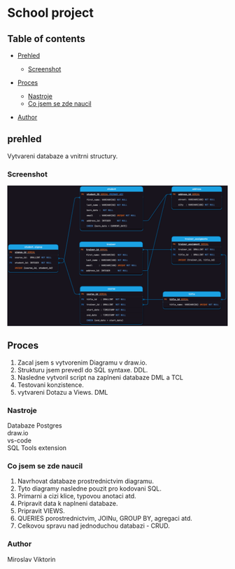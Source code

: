 <h1>School project</h1>

## Table of contents

- [Prehled](#prehled)
  - [Screenshot](#screenshot)
- [Proces](#Proces)

  - [Nastroje](#Nastroje)
  - [Co jsem se zde naucil](#Co-jsem-se-naucil)

- [Author](#Author)

## prehled

Vytvareni databaze a vnitrni structury.

### Screenshot

![](./Diagrams/db_diagram.png)

## Proces

1. Zacal jsem s vytvorenim Diagramu v draw.io.
2. Strukturu jsem prevedl do SQL syntaxe. DDL.
3. Nasledne vytvoril script na zaplneni databaze DML a TCL
4. Testovani konzistence.
5. vytvareni Dotazu a Views. DML

### Nastroje

Databaze Postgres<br>
draw.io<br>
vs-code<br>
SQL Tools extension

### Co jsem se zde naucil

1. Navrhovat databaze prostrednictvim diagramu.
2. Tyto diagramy nasledne pouzit pro kodovani SQL.
3. Primarni a cizi klice, typovou anotaci atd.
4. Pripravit data k naplneni databaze.
5. Pripravit VIEWS.
6. QUERIES porostrednictvim, JOINu, GROUP BY, agregaci atd.
7. Celkovou spravu nad jednoduchou databazi - CRUD.

### Author

Miroslav Viktorin
